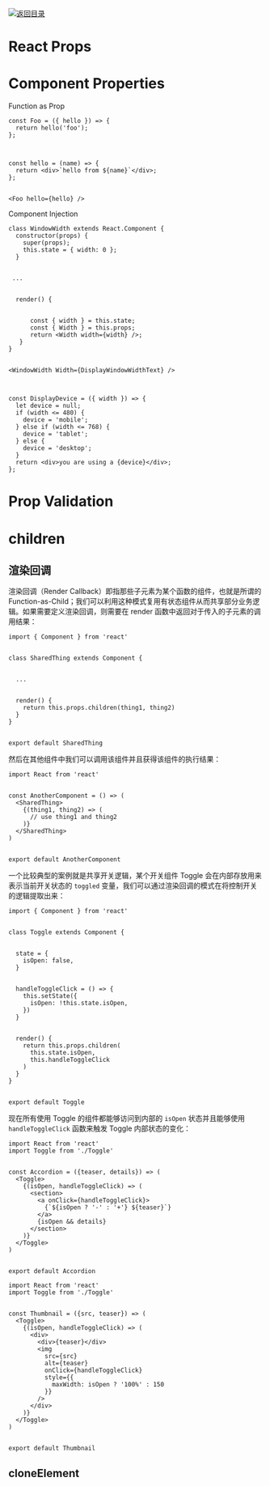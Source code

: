 [![返回目录](https://parg.co/UY3)](https://parg.co/U0I) 







# React Props


# Component Properties


Function as Prop
```
const Foo = ({ hello }) => {
  return hello('foo');
};



const hello = (name) => {
  return <div>`hello from ${name}`</div>;
};


<Foo hello={hello} />

```
Component Injection
```
class WindowWidth extends React.Component {
  constructor(props) {
    super(props);
    this.state = { width: 0 };
  }


 ...


  render() {


      const { width } = this.state;
      const { Width } = this.props;
      return <Width width={width} />; 
   }
}


<WindowWidth Width={DisplayWindowWidthText} />



const DisplayDevice = ({ width }) => {
  let device = null;
  if (width <= 480) {
    device = 'mobile';
  } else if (width <= 768) {
    device = 'tablet';
  } else {
    device = 'desktop';
  }
  return <div>you are using a {device}</div>;
};
```
# Prop Validation




# children


## 渲染回调
渲染回调（Render Callback）即指那些子元素为某个函数的组件，也就是所谓的 Function-as-Child；我们可以利用这种模式复用有状态组件从而共享部分业务逻辑。如果需要定义渲染回调，则需要在 render 函数中返回对于传入的子元素的调用结果：
```
import { Component } from 'react'


class SharedThing extends Component {


  ...


  render() {
    return this.props.children(thing1, thing2)
  }
}


export default SharedThing
```
然后在其他组件中我们可以调用该组件并且获得该组件的执行结果：
```
import React from 'react'


const AnotherComponent = () => (
  <SharedThing>
    {(thing1, thing2) => (
      // use thing1 and thing2
    )}
  </SharedThing>
)


export default AnotherComponent
```
一个比较典型的案例就是共享开关逻辑，某个开关组件 Toggle 会在内部存放用来表示当前开关状态的 `toggled` 变量，我们可以通过渲染回调的模式在将控制开关的逻辑提取出来：
```
import { Component } from 'react'


class Toggle extends Component {


  state = {
    isOpen: false,
  }


  handleToggleClick = () => {
    this.setState({
      isOpen: !this.state.isOpen,
    })
  }


  render() {
    return this.props.children(
      this.state.isOpen, 
      this.handleToggleClick
    )
  }
}


export default Toggle
```
现在所有使用 Toggle 的组件都能够访问到内部的 `isOpen` 状态并且能够使用 `handleToggleClick` 函数来触发 Toggle 内部状态的变化：
```
import React from 'react'
import Toggle from './Toggle'


const Accordion = ({teaser, details}) => (
  <Toggle>
    {(isOpen, handleToggleClick) => (
      <section>
        <a onClick={handleToggleClick}>
          {`${isOpen ? '-' : '+'} ${teaser}`}
        </a>
        {isOpen && details}
      </section>
    )}
  </Toggle>
)


export default Accordion
```
```
import React from 'react'
import Toggle from './Toggle'


const Thumbnail = ({src, teaser}) => (
  <Toggle>
    {(isOpen, handleToggleClick) => (
      <div>
        <div>{teaser}</div>
        <img
          src={src}
          alt={teaser}
          onClick={handleToggleClick}
          style={{
            maxWidth: isOpen ? '100%' : 150
          }}
        />
      </div>
    )}
  </Toggle>
)


export default Thumbnail
```


## cloneElement